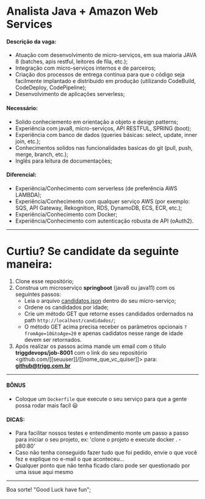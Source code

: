 # Analista Java + Amazon Web Services

#### Descrição da vaga:
- Atuação com desenvolvimento de micro-serviços, em sua maioria JAVA 8 (batches, apis restful, leitores de fila, etc.);
- Integração com micro-serviços internos e de parceiros;
- Criação dos processos de entrega continua para que o código seja facilmente implantado e distribuido em produção (utilizando CodeBuild, CodeDeploy, CodePipeline);
- Desenvolvimento de aplicações serverless;

#### Necessário:
- Solido conheciemento em orientação a objeto e design patterns;
- Experiência com java8, micro-serviços, API RESTFUL, SPRING (boot);
- Experiência com banco de dados (queries básicas: select, update, inner join, etc.);
- Conhecimentos solidos nas funcionalidades basicas do git (pull, push, merge, branch, etc.);
- Inglês para leitura de documentações;

#### Diferencial:
- Experiência/Conhecimento com serverless (de preferência AWS LAMBDA);
- Experiência/Conhecimento com qualquer serviço AWS (por exemplo: SQS, API Gateway, Rekognition, RDS, DynamoDB, ECS, ECR, etc.);
- Experiência/Conhecimento com Docker;
- Experiência/Conhecimento com autenticação robusta de API (oAuth2).

-----

# Curtiu? Se candidate da seguinte maneira:

1. Clone esse repositório;
2. Construa um microserviço **springboot** (java8 ou java11) com os seguintes passos:
   - Leia o arquivo  [candidatos.json](/candidatos.json) dentro do seu micro-serviço;
   - Ordene os candidados por idade;
   - Crie um método GET que retorne esses candidados ordernados na path `http://localhost/candidados/`;
   - O método GET acima precisa receber os parâmetros opcionais `?fromAge=10&toAge=20` e apenas cadidatos nesse range de idade devem ser retornados.
3. Após realizar os passos acima mande um email com o titulo **triggdevops/job-8001** com o link do seu repositório <github.com/[[seuuser]]/[[nome_que_vc_quiser]]> para: <b>github@trigg.com.br</b>

----

#### BÔNUS
- Coloque um `Dockerfile` que execute o seu serviço para que a gente possa rodar mais facíl :smiley:

#### DICAS:
- Para facilitar nossos testes e entendimento monte um passo a passo para iniciar o seu projeto, ex: 'clone o projeto e execute docker . -p80:80'
- Caso não tenha conseguido fazer tudo que foi pedido, envie o que você fez e explique no e-mail o que aconteceu... 
- Qualquer ponto que não tenha ficado claro pode ser questionado por uma issue aqui mesmo

----

Boa sorte! "Good Luck have fun";
